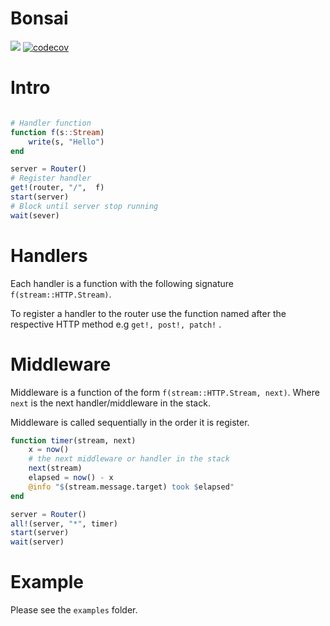 # Bonsai

[![][action-img]][action-url]
[![codecov](https://codecov.io/gh/onetonfoot/Bonsai.jl/branch/master/graph/badge.svg?token=96CcO21IsK)](https://codecov.io/gh/onetonfoot/Bonsai.jl)

[action-img]: https://github.com/onetonfoot/Bonsai.jl/actions/workflows/ci.yaml/badge.svg
[action-url]: https://github.com/onetonfoot/Bonsai.jl/actions


# Intro

```julia

# Handler function
function f(s::Stream)
	write(s, "Hello")
end

server = Router()
# Register handler 
get!(router, "/",  f)
start(server)
# Block until server stop running
wait(sever)
```

# Handlers

Each handler is a function with the following signature `f(stream::HTTP.Stream)`. 

To register a handler to the router use the function named after the respective HTTP method e.g  `get!, post!, patch!` .  

# Middleware 

Middleware is a function of the form `f(stream::HTTP.Stream, next)`. Where `next` is the next handler/middleware in the stack. 

Middleware is called sequentially in the order it is register.

```julia
function timer(stream, next)
    x = now()
    # the next middleware or handler in the stack
    next(stream)
    elapsed = now() - x
    @info "$(stream.message.target) took $elapsed" 
end

server = Router()
all!(server, "*", timer)
start(server)
wait(server)
```



# Example

Please see the `examples` folder.